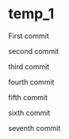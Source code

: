# temp_1

First commit

second commit

third commit

fourth commit

fifth commit

sixth commit

seventh commit
